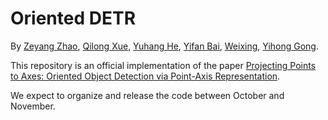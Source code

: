 # Oriented DETR

By [Zeyang Zhao](https://scholar.google.com.hk/citations?user=jlDQUOkAAAAJ&hl=zh-CN),  [Qilong Xue](https://github.com/QilongXue),  [Yuhang He](https://scholar.google.com.hk/citations?user=9VCIiVcAAAAJ&hl=zh-CN), [Yifan Bai](https://github.com/AlexDotHam), [Weixing](https://scholar.google.com.hk/citations?user=KNyC5EUAAAAJ&hl=zh-CN), [Yihong Gong](https://scholar.google.com.hk/citations?user=x2xdU7gAAAAJ&hl=zh-CN).

This repository is an official implementation of the paper [Projecting Points to Axes: Oriented Object Detection via Point-Axis Representation](https://arxiv.org/pdf/2407.08489).

We expect to organize and release the code between October and November.

